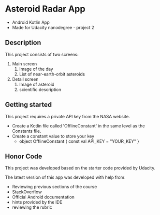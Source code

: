 # Asteroid Radar App
* Android Kotlin App
* Made for Udacity nanodegree - project 2

## Description
This project consists of two screens:
1. Main screen
   1. Image of the day
   2. List of near-earth-orbit asteroids
2. Detail screen
   1. Image of asteroid
   2. scientific description

## Getting started
This project requires a private API key from the NASA website.
* Create a Kotlin file called 'OfflineConstant' in the same level as the Constants file.
* Create a constant value to store your key 
  * object OfflineConstant { const val API_KEY = "YOUR_KEY" }

## Honor Code
This project was developed based on the starter code provided by Udacity.

The latest version of this app was developed with help from:

* Reviewing previous sections of the course
* StackOverflow
* Official Android documentation
* hints provided by the IDE
* reviewing the rubric